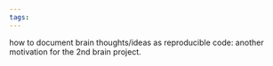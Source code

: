 ```yaml
---
tags:
---
```

how to document brain thoughts/ideas as reproducible code: another motivation for the 2nd brain project.